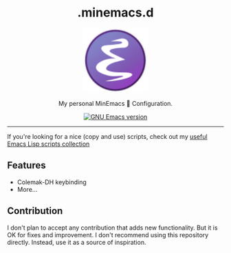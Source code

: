 <div align="center">
<h1>.minemacs.d</h1>

<img src='docs/emacs-logo.svg' width=150px/>

My personal MinEmacs 📜 Configuration.

<a href="https://github.com/emacs-mirror/emacs/">
    <img src="https://img.shields.io/badge/GNU%20Emacs-30.0.50-blue" alt="GNU Emacs version" />
</a>

</div>

---

If you're looking for a nice (copy and use) scripts, check out my [useful Emacs Lisp scripts collection](https://azzamsa.com/n/scripts-el/)

## Features

- Colemak-DH keybinding
- More...

## Contribution

I don't plan to accept any contribution that adds new functionality. But it is OK for fixes and improvement.
I don't recommend using this repository directly. Instead, use it as a source of inspiration.
